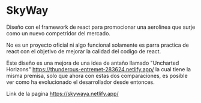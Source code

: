 # SkyWay
Diseño con el framework de react para promocionar una aerolinea 
que surje como un nuevo competridor del mercado.

No es un proyecto oficial ni algo funcional solamente es parra
practica de react con el objetivo de mejorar la calidad del 
codigo de react.

Este diseño es una mejora de una idea de antaño llamado "Uncharted Horizons"
https://thunderous-entremet-283624.netlify.app/
la cual tiene la misma premisa, solo que ahora con estas dos comparaciones, es posible ver como ha evolucionado el desarrollador desde entonces.

Link de la pagina
https://skywaya.netlify.app/
